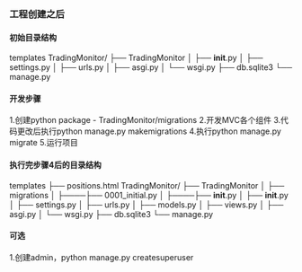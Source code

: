 ### 工程创建之后
#### 初始目录结构
templates
TradingMonitor/
├── TradingMonitor
│   ├── __init__.py
│   ├── settings.py
│   ├── urls.py
│   ├── asgi.py
│   └── wsgi.py
├── db.sqlite3
└── manage.py

#### 开发步骤
1.创建python package - TradingMonitor/migrations
2.开发MVC各个组件
3.代码更改后执行python manage.py makemigrations
4.执行python manage.py migrate
5.运行项目

#### 执行完步骤4后的目录结构
templates
├── positions.html
TradingMonitor/
├── TradingMonitor
│   ├── migrations
│   ├────├── 0001_initial.py
│   ├────├── __init__.py
│   ├── __init__.py
│   ├── settings.py
│   ├── urls.py
│   ├── models.py
│   ├── views.py
│   ├── asgi.py
│   └── wsgi.py
├── db.sqlite3
└── manage.py

#### 可选
1.创建admin，python manage.py createsuperuser
